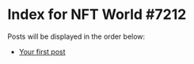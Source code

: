 # Index for NFT World #7212
Posts will be displayed in the order below:

- [Your first post](./001-first.md)

